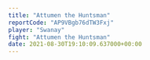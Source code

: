 ```yaml
---
title: "Attumen the Huntsman"
reportCode: "AP9VBgb76dTW3Fxj"
player: "Swanay"
fight: "Attumen the Huntsman"
date: 2021-08-30T19:10:09.637000+00:00
---
```

